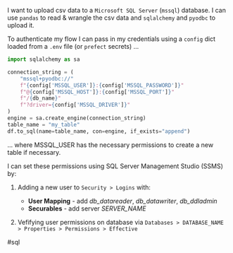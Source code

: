 I want to upload csv data to a `Microsoft SQL Server` (`mssql`) database.  I can use `pandas` to read & wrangle the csv data and `sqlalchemy` and `pyodbc` to upload it.

To authenticate my flow I can pass in my credentials using a `config` dict loaded from a `.env` file (or `prefect` secrets) ... 

```python
import sqlalchemy as sa

connection_string = (
    "mssql+pyodbc://"
    f"{config['MSSQL_USER']}:{config['MSSQL_PASSWORD']}"
    f"@{config['MSSQL_HOST']}:{config['MSSQL_PORT']}"
    f"/{db_name}"
    f"?driver={config['MSSQL_DRIVER']}"
)
engine = sa.create_engine(connection_string)
table_name = "my_table"
df.to_sql(name=table_name, con=engine, if_exists="append")
```

... where MSSQL_USER has the necessary permissions to create a new table if necessary.  

I can set these permissions using SQL Server Management Studio (SSMS) by:

1. Adding a new user to `Security > Logins` with:

    - **User Mapping** - add *db_datareader*, *db_datawriter*, *db_ddladmin*
    - **Securables** - add server *SERVER_NAME*

2. Vefifying user permissions on database via `Databases > DATABASE_NAME > Properties > Permissions > Effective`

#sql
